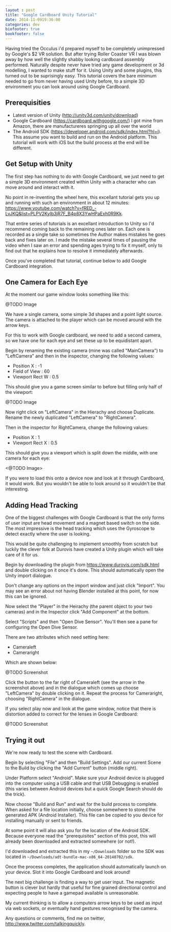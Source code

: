 ```yaml
---
layout : post
title: "Google Cardboard Unity Tutorial"
date: 2014-11-0919:36:00
categories: dev
biofooter: true
bookfooter: false
---
```


Having tried the Occulus i'd prepared myself to be completely unimpressed by Google's $2 VR solution. But after trying Roller Coaster VR I was blown away by how well the slightly shabby looking cardboard assembly performed. Naturally despite never have tried any game development or 3d modelling, I wanted to make stuff for it. Using Unity and some plugins, this turned out to be suprisingly easy. This tutorial covers the bare minimum needed to go from never having used Unity before, to a simple 3D environment you can look around using Google Cardboard.

## Prerequisities

* Latest version of Unity (<http://unity3d.com/unity/download>)
* Google Cardboard (<https://cardboard.withgoogle.com/>) I got mine from Amazon, there are manufactureres springing up all over the world
* The Android SDK (<https://developer.android.com/sdk/index.html?hl=i>). This assume you want to build and run on the Android platform. This tutorial will work with iOS but the build process at the end will be different.

## Get Setup with Unity

The first step has nothing to do with Google Cardboard, we just need to get a simple 3D environment created within Unity with a character who can move around and interact with it.

No point in re-inventing the wheel here, this excellant tutorial gets you up and running with such an environment in about 12 minutes: <https://www.youtube.com/watch?v=fRED_-LvJKQ&list=PLPV2KyIb3jR7F_B4p8X3YwHPaExh0R9Kk>.

That entire series of tutorials is an excellant introduction to Unity so I'd recommend coming back to the remaining ones later on. Each one is recorded as a single take so sometimes the Author makes mistakes he goes back and fixes later on. I made the mistake several times of pausing the video when I saw an error and spending ages trying to fix it myself, only to find out that he explains how to resolve it immediately afterwards.

Once you've completed that tutorial, continue below to add Google Cardboard integration.

## One Camera for Each Eye

At the moment our game window looks something like this:

@TODO Image

We have a single camera, some simple 3d shapes and a point light source. The camera is attached to the player which can be moved around with the arrow keys.

For this to work with Google cardboard, we need to add a second camera, so we have one for each eye and set these up to be equidistant apart.

Begin by renaming the existing camera (mine was called "MainCamera") to "LeftCamera" and then in the inspector, changing the following values:

* Position X : -1
* Field of View : 60
* Viewport Rect W : 0.5

This should give you a game screen similar to before but filling only half of the viewport:

@TODO Image

Now right click on "LeftCamera" in the Hierachy and choose Duplicate. Rename the newly duplicated "LeftCamera" to "RightCamera".

Then in the inspector for RightCamera, change the following values:

* Position X : 1
* Viewport Rect X : 0.5

This should give you a viewport which is split down the middle, with one camera for each eye:

<@TODO Image>

If you were to load this onto a device now and look at it through Cardboard, it would work. But you wouldn't be able to look around so it wouldn't be that interesting.

## Adding Head Tracking

One of the biggest challenges with Google Cardboard is that the only forms of user input are head movement and a magnet based switch on the side. The most impressive is the head tracking which uses the Gyroscope to detect exactly where the user is looking.

This would be quite challenging to implement smoothly from scratch but luckily the clever folk at Durovis have created a Unity plugin which will take care of it for us.

Begin by downloading the plugin from <https://www.durovis.com/sdk.html> and double clicking on it once it's done. This should automatically open the Unity import dialogue.

Don't change any options on the import window and just click "Import". You may see an error about not having Blender installed at this point, for now this can be ignored.

Now select the "Player" in the Heirachy (the parent object to your two cameras) and in the Inspector click "Add Component" at the bottom.

Select "Scripts" and then "Open Dive Sensor". You'll then see a pane for configuring the Open Dive Sensor.

There are two attributes which need setting here:

* Cameraleft
* Cameraright

Which are shown below:

@TODO Screenshot

Click the button to the far right of Cameraleft (see the arrow in the screenshot above) and in the dialogue which comes up choose "LeftCamera" by double clicking on it. Repeat the process for Cameraright, choosing "RightCamera" in the dialogue.

If you select play now and look at the game window, notice that there is distortion added to correct for the lenses in Google Cardboard:

@TODO Screenshot

## Trying it out

We're now ready to test the scene with Cardboard. 

Begin by selecting "File" and then "Build Settings". Add our current Scene to the Build by clicking the "Add Current" button (middle right).

Under Platform select "Android". Make sure your Android device is plugged into the computer using a USB cable and that USB Debugging is enabled (this varies between Android devices but a quick Google Search should do the trick).

Now choose "Build and Run" and wait for the build process to complete. When asked for a file location initially, choose somewhere to stored the generated APK (Android Installer). This file can be copied to you device for installing manually or sent to friends.

At some point it will also ask you for the location of the Android SDK. Because everyone read the "prerequisites" section of this post, this will already been downloaded and extracted somewhere (or not!).

I'd downloaded and extracted this in my `~/Downloads` folder so the SDK was located in `~/Downloads/adt-bundle-mac-x86_64-20140702/sdk`.

Once the process completes, the application should automatically launch on your device. Slot it into Google Cardboard and look around!

The next big challenge is finding a way to get user input. The magnetic button is clever but hardly that useful for fine grained directional control and expecting people to have a gamepad available is unreasonable.

My current thinking is to allow a computers arrow keys to be used as input via web sockets, or eventually hand gestures recognised by the camera.

Any questions or comments, find me on twitter, <http://www.twitter.com/talkingquickly>.
